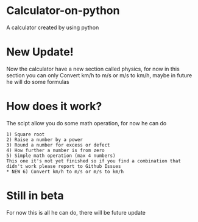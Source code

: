 # Calculator-on-python
A calculator created by using python
# New Update!
Now the calculator have a new section called physics, for now in this section you can only Convert km/h to m/s or m/s to km/h,
maybe in future he will do some formulas
# How does it work?
The scipt allow you do some math operation, for now he can do
```
1) Square root
2) Raise a number by a power
3) Round a number for excess or defect
4) How further a number is from zero
5) Simple math operation (max 4 numbers)
This one it's not yet finished so if you find a combination that didn't work please report to Github Issues
* NEW 6) Convert km/h to m/s or m/s to km/h
```
# Still in beta
For now this is all he can do, there will be future update 
